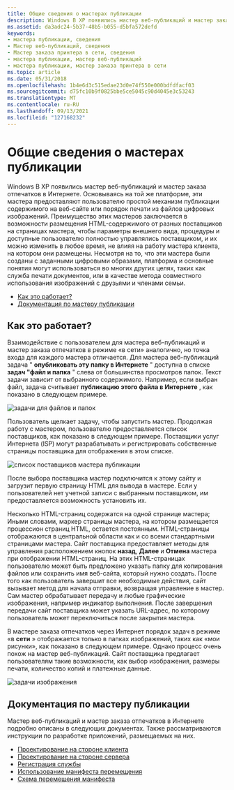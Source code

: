 ```yaml
---
title: Общие сведения о мастерах публикации
description: Windows В XP появились мастер веб-публикаций и мастер заказа отпечатков в Интернете.
ms.assetid: da3adc24-5b37-48b5-b055-d5bfa572defd
keywords:
- мастера публикации, сведения
- Мастер веб-публикаций, сведения
- Мастер заказа принтера в сети, сведения
- мастера публикации, мастер веб-публикаций
- мастера публикации, мастер заказа принтера в сети
ms.topic: article
ms.date: 05/31/2018
ms.openlocfilehash: 1b4e6d3c515edae23d0e74f550e000bdfdfacf03
ms.sourcegitcommit: d75fc10b9f0825bbe5ce5045c90d4045e3c53243
ms.translationtype: MT
ms.contentlocale: ru-RU
ms.lasthandoff: 09/13/2021
ms.locfileid: "127168232"
---
```

# <a name="publishing-wizards-introduction"></a>Общие сведения о мастерах публикации

Windows В XP появились мастер веб-публикаций и мастер заказа отпечатков в Интернете. Основываясь на той же платформе, эти мастера предоставляют пользователю простой механизм публикации содержимого на веб-сайте или порядок печати из файлов цифровых изображений. Преимущество этих мастеров заключается в возможности размещения HTML-содержимого от разных поставщиков на страницах мастера, чтобы параметры внешнего вида, процедуры и доступные пользователю полностью управлялись поставщиком, и их можно изменить в любое время, не влияя на работу мастера клиента, на котором они размещены. Несмотря на то, что эти мастера были созданы с заданными цифровыми образами, платформа и основные понятия могут использоваться во многих других целях, таких как служба печати документов, или в качестве метода совместного использования изображений с друзьями и членами семьи.

-   [Как это работает?](#how-does-it-work)
-   [Документация по мастеру публикации](#publishing-wizard-documentation)

## <a name="how-does-it-work"></a>Как это работает?

Взаимодействие с пользователем для мастера веб-публикаций и мастер заказа отпечатков в режиме «в сети» аналогично, но точка входа для каждого мастера отличается. Для мастера веб-публикаций задача " **опубликовать эту папку в Интернете** " доступна в списке **задач "файл и папка** " слева от большинства просмотров папок. Текст задачи зависит от выбранного содержимого. Например, если выбран файл, задача считывает **публикацию этого файла в Интернете** , как показано в следующем примере.

![задачи для файлов и папок](images/shell-pubwiz-tasks.png)

Пользователь щелкает задачу, чтобы запустить мастер. Продолжая работу с мастером, пользователю предоставляется список поставщиков, как показано в следующем примере. Поставщики услуг Интернета (ISP) могут разрабатывать и регистрировать собственные страницы поставщика для отображения в этом списке.

![список поставщиков мастера публикации](images/shell-pubwiz-provs.png)

После выбора поставщика мастер подключится к этому сайту и загрузит первую страницу HTML для вывода в мастере. Если у пользователей нет учетной записи с выбранным поставщиком, им предоставляется возможность установить их.

Несколько HTML-страниц содержатся на одной странице мастера; Иными словами, маркер страницы мастера, на котором размещается процессион страниц HTML, остается постоянным. HTML-страницы отображаются в центральной области как и со всеми стандартными страницами мастера. Сайт поставщика предоставляет методы для управления расположением кнопок **назад**, **Далее** и **Отмена** мастера при отображении HTML-страниц. На этих HTML-страницах пользователю может быть предложено указать папку для копирования файлов или сохранить имя веб-сайта, который нужно создать. После того как пользователь завершит все необходимые действия, сайт вызывает метод для начала отправки, возвращая управление в мастер. Сам мастер обрабатывает передачу и любые графические изображения, например индикатор выполнения. После завершения передачи сайт поставщика может указать URL-адрес, по которому пользователь может переключиться после закрытия мастера.

В мастере заказа отпечатков через Интернет порядок задач в режиме «в **сети** » отображается только в папках изображений, таких как «мои рисунки», как показано в следующем примере. Однако процесс очень похож на мастер веб-публикаций. Сайт поставщика предлагает пользователям такие возможности, как выбор изображения, размеры печати, количество копий и платежные данные.

![задачи изображения](images/shell-pubwiz-pix.png)

## <a name="publishing-wizard-documentation"></a>Документация по мастеру публикации

Мастер веб-публикаций и мастер заказа отпечатков в Интернете подробно описаны в следующих документах. Также рассматриваются инструкции по разработке приложений, размещаемых на них.

-   [Проектирование на стороне клиента](pubwiz-client.md)
-   [Проектирование на стороне сервера](pubwiz-server.md)
-   [Регистрация службы](pubwiz-reg.md)
-   [Использование манифеста перемещения](pubwiz-manifest.md)
-   [Схема перемещения манифеста](/windows/desktop/shell/interfaces)

 

 